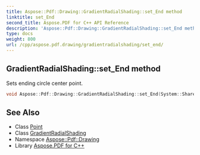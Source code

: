 ```yaml
---
title: Aspose::Pdf::Drawing::GradientRadialShading::set_End method
linktitle: set_End
second_title: Aspose.PDF for C++ API Reference
description: 'Aspose::Pdf::Drawing::GradientRadialShading::set_End method. Sets ending circle center point in C++.'
type: docs
weight: 800
url: /cpp/aspose.pdf.drawing/gradientradialshading/set_end/
---
```

## GradientRadialShading::set_End method


Sets ending circle center point.

```cpp
void Aspose::Pdf::Drawing::GradientRadialShading::set_End(System::SharedPtr<Point> value)
```

## See Also

* Class [Point](../../../aspose.pdf/point/)
* Class [GradientRadialShading](../)
* Namespace [Aspose::Pdf::Drawing](../../)
* Library [Aspose.PDF for C++](../../../)
